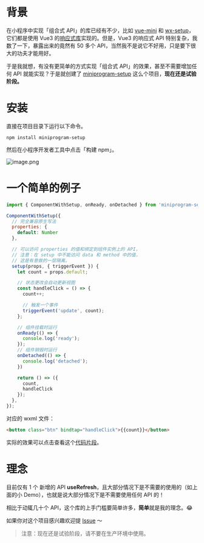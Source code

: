 # 背景
在小程序中实现「组合式 API」的库已经有不少，比如 [vue-mini](https://github.com/vue-mini/vue-mini) 和 [wx-setup](https://github.com/Maizify/wx-setup)，它们都是使用 Vue3 的[响应式库](https://github.com/vuejs/core/tree/main/packages/reactivity)实现的。但是，Vue3 的响应式 API 特别复杂，我数了一下，暴露出来的竟然有 50 多个 API，当然我不是说它不好用，只是要下很大的功夫才能用好。

于是我就想，有没有更简单的方式实现「组合式 API」的效果，甚至不需要增加任何 API 就能实现？于是就创建了 [miniprogram-setup](https://github.com/zhangzhonghe/miniprogram-setup) 这么个项目，**现在还是试验阶段。**

# 安装
直接在项目目录下运行以下命令。

```
npm install miniprogram-setup
```
然后在小程序开发者工具中点击「构建 npm」。

![image.png](https://p9-juejin.byteimg.com/tos-cn-i-k3u1fbpfcp/4fbf5023f3534f31855bd609019b846b~tplv-k3u1fbpfcp-watermark.image?)

# 一个简单的例子

```js
import { ComponentWithSetup, onReady, onDetached } from 'miniprogram-setup';

ComponentWithSetup({
  // 完全兼容原生写法
  properties: {
    default: Number
  },

  // 可以访问 properties 的值和绑定到组件实例上的 API，
  // 注意：在 setup 中不能访问 data 和 method 中的值，
  // 这是有意做的一层隔离。
  setup(props, { triggerEvent }) {
    let count = props.default;

    // 状态更改会自动更新视图
    const handleClick = () => {
      count++;

      // 触发一个事件
      triggerEvent('update', count);
    };

    // 组件挂载时运行
    onReady(() => {
      console.log('ready');
    });
    // 组件销毁时运行
    onDetached(() => {
      console.log('detached');
    })

    return () => ({
      count,
      handleClick
    });
  },
});


```
对应的 wxml 文件：

```html
<button class="btn" bindtap="handleClick">{{count}}</button>
```

实际的效果可以点击查看这个[代码片段](https://developers.weixin.qq.com/s/pLT8IMmI7Rzy)。


# 理念
目前仅有 1 个 新增的 API **useRefresh**，且大部分情况下是不需要的使用的（如上面的小 Demo），也就是说大部分情况下是不需要使用任何 API 的！

相比于动辄几十个 API，这个库的上手门槛要简单许多，**简单**就是我的理念。😂

如果你对这个项目感兴趣欢迎提 [Issue](https://github.com/zhangzhonghe/miniprogram-setup/issues) ～

> 注意：现在还是试验阶段，请不要在生产环境中使用。
